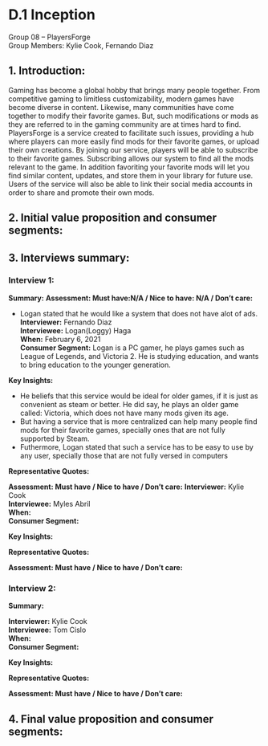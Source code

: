 # D.1 Inception

Group 08 – PlayersForge\
Group Members: Kylie Cook, Fernando Diaz

## 1. Introduction:

Gaming has become a global hobby that brings many people together. From competitive gaming to limitless customizability, modern games have
become diverse in content. Likewise, many communities have come together to modify their favorite games. But, such modifications or mods as
they are referred to in the gaming community are at times hard to find. PlayersForge is a service created to facilitate such issues, providing
a hub where players can more easily find mods for their favorite games, or upload their own creations. By joining our service, players will
be able to subscribe to their favorite games. Subscribing allows our system to find all the mods relevant to the game. In addition favoriting your
favorite mods will let you find similar content, updates, and store them in your library for future use. Users of the service will also be able to link
their social media accounts in order to share and promote their own mods.


## 2. Initial value proposition and consumer segments:


## 3. Interviews summary:


### Interview 1:

**Summary:**
**Assessment: Must have:N/A / Nice to have: N/A / Don’t care:**
 - Logan stated that he would like a system that does not have alot of ads.
**Interviewer:** Fernando Diaz\
**Interviewee:** Logan(Loggy) Haga\
**When:** February 6, 2021\
**Consumer Segment:**
Logan is a PC gamer, he plays games such as League of Legends, and Victoria 2.
He is studying education, and wants to bring education to the younger generation.

**Key Insights:**
- He beliefs that this service would be ideal for older games, if it is just as
convenient as steam or better. He did say, he plays an older game called:
Victoria, which does not have many mods given its age.
- But having a service that is more centralized can help many people find mods
for their favorite games, specially ones that are not fully supported by Steam.
- Futhermore, Logan stated that such a service has to be easy to use by any
user, specially those that are not fully versed in computers


**Representative Quotes:**

**Assessment: Must have / Nice to have / Don’t care:**
**Interviewer:** Kylie Cook\
**Interviewee:** Myles Abril\
**When:**\
**Consumer Segment:**

**Key Insights:**

**Representative Quotes:**

**Assessment: Must have / Nice to have / Don’t care:**

### Interview 2:

**Summary:**

**Interviewer:** Kylie Cook\
**Interviewee:** Tom Cislo\
**When:**\
**Consumer Segment:**

**Key Insights:**

**Representative Quotes:**

**Assessment: Must have / Nice to have / Don’t care:**

## 4. Final value proposition and consumer segments:
